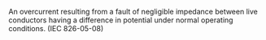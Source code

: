 ﻿An overcurrent resulting from a fault of negligible impedance between live conductors having a difference in potential under normal operating conditions. (IEC 826-05-08)
